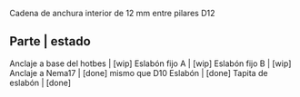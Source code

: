Cadena de anchura interior de 12 mm entre pilares D12

Parte                       | estado
-----------------------------------------
Anclaje a base del hotbes   | [wip]
Eslabón fijo A              | [wip]
Eslabón fijo B              | [wip]
Anclaje a Nema17            | [done] mismo que D10
Eslabón                     | [done]
Tapita de eslabón           | [done]
